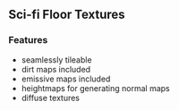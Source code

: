 ## Sci-fi Floor Textures
### Features
- seamlessly tileable
- dirt maps included
- emissive maps included
- heightmaps for generating normal maps
- diffuse textures
